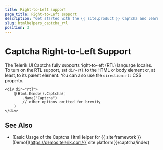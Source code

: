 ```yaml
---
title: Right-to-Left support
page_title: Right-to-Left support
description: "Get started with the {{ site.product }} Captcha and learn how to set it in RTL mode."
slug: htmlhelpers_captcha_rtl
position: 3
---
```


# Captcha Right-to-Left Support

The Telerik UI Captcha fully supports right-to-left (RTL) language locales. To turn on the RTL support, set `dir=rtl` to the HTML or body element or, at least, to its parent element. You can also use the `direction:rtl` CSS property.

```
<div dir="rtl">
    @(Html.Kendo().Captcha()
        .Name("Captcha")
        // other options omitted for brevity
    )
</div>
```

## See Also

* [Basic Usage of the Captcha HtmlHelper for {{ site.framework }} (Demo)](https://demos.telerik.com/{{ site.platform }}/captcha/index)
